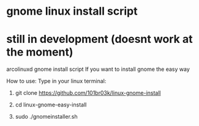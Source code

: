 # gnome linux install script
# still in development (doesnt work at the moment)
arcolinuxd gnome install script
If you want to install gnome the easy way

How to use:
Type in your linux terminal: 
1. git clone https://github.com/101br03k/linux-gnome-install

2. cd linux-gnome-easy-install

3. sudo ./gnomeinstaller.sh
